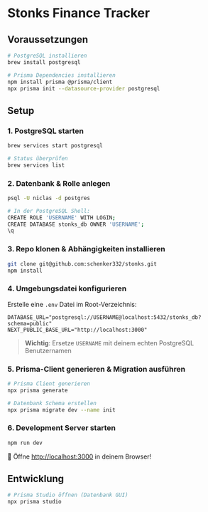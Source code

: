# Stonks Finance Tracker

## Voraussetzungen

```bash
# PostgreSQL installieren
brew install postgresql

# Prisma Dependencies installieren
npm install prisma @prisma/client
npx prisma init --datasource-provider postgresql
```

## Setup

### 1. **PostgreSQL starten**
```bash
brew services start postgresql

# Status überprüfen
brew services list
```

### 2. **Datenbank & Rolle anlegen**
```bash
psql -U niclas -d postgres

# In der PostgreSQL Shell:
CREATE ROLE 'USERNAME' WITH LOGIN;
CREATE DATABASE stonks_db OWNER 'USERNAME';
\q
```

### 3. **Repo klonen & Abhängigkeiten installieren**
```bash
git clone git@github.com:schenker332/stonks.git
npm install
```

### 4. **Umgebungsdatei konfigurieren**
Erstelle eine `.env` Datei im Root-Verzeichnis:
```env
DATABASE_URL="postgresql://USERNAME@localhost:5432/stonks_db?schema=public"
NEXT_PUBLIC_BASE_URL="http://localhost:3000"
```
> **Wichtig**: Ersetze `USERNAME` mit deinem echten PostgreSQL Benutzernamen

### 5. **Prisma-Client generieren & Migration ausführen**
```bash
# Prisma Client generieren
npx prisma generate

# Datenbank Schema erstellen
npx prisma migrate dev --name init
```

### 6. **Development Server starten**
```bash
npm run dev
```

🎉 Öffne [http://localhost:3000](http://localhost:3000) in deinem Browser!



## Entwicklung

```bash
# Prisma Studio öffnen (Datenbank GUI)
npx prisma studio
```


